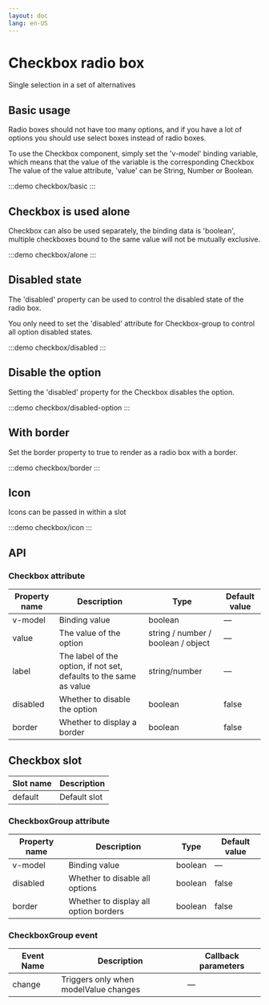 ```yaml
---
layout: doc
lang: en-US
---
```


# Checkbox radio box

Single selection in a set of alternatives

## Basic usage

Radio boxes should not have too many options, and if you have a lot of options you should use select boxes instead of radio boxes.

To use the Checkbox component, simply set the 'v-model' binding variable, which means that the value of the variable is the corresponding Checkbox
The value of the value attribute, 'value' can be String, Number or Boolean.

:::demo
checkbox/basic
:::

## Checkbox is used alone

Checkbox can also be used separately, the binding data is 'boolean', multiple checkboxes bound to the same value will not be mutually exclusive.

:::demo
checkbox/alone
:::

## Disabled state

The 'disabled' property can be used to control the disabled state of the radio box.

You only need to set the 'disabled' attribute for Checkbox-group to control all option disabled states.

:::demo
checkbox/disabled
:::

## Disable the option

Setting the 'disabled' property for the Checkbox disables the option.

:::demo
checkbox/disabled-option
:::

## With border

Set the border property to true to render as a radio box with a border.

:::demo
checkbox/border
:::

## Icon

Icons can be passed in within a slot

:::demo
checkbox/icon
:::

## API

### Checkbox attribute

| Property name | Description                                                        | Type                               | Default value |
|---------------|--------------------------------------------------------------------|------------------------------------|---------------|
| v-model       | Binding value                                                      | boolean                            | —             |
| value         | The value of the option                                            | string / number / boolean / object | —             |
| label         | The label of the option, if not set, defaults to the same as value | string/number                      | —             |
| disabled      | Whether to disable the option                                      | boolean                            | false         |
| border	       | Whether to display a border                                        | boolean                            | false         |

## Checkbox slot

| Slot name | Description |
| ------- |------|
| default | Default slot |

### CheckboxGroup attribute

| Property name | Description                           | Type    | Default value |
|---------------|---------------------------------------|---------|---------------|
| v-model       | Binding value                         | boolean | —             |
| disabled      | Whether to disable all options        | boolean | false         |
| border	       | Whether to display all option borders | boolean | false         |


### CheckboxGroup event

| Event Name | Description | Callback parameters |
|------------|-------------|---------------------|
| change     |    Triggers only when modelValue changes         | —                   |


